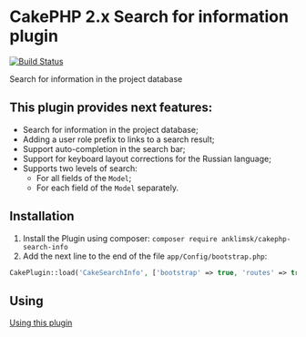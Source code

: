# CakePHP 2.x Search for information plugin
[![Build Status](https://travis-ci.com/anklimsk/cakephp-search-info.svg?branch=master)](https://travis-ci.com/anklimsk/cakephp-search-info)

Search for information in the project database

## This plugin provides next features:

- Search for information in the project database;
- Adding a user role prefix to links to a search result;
- Support auto-completion in the search bar;
- Support for keyboard layout corrections for the Russian language;
- Supports two levels of search:
  * For all fields of the `Model`;
  * For each field of the `Model` separately.

## Installation

1. Install the Plugin using composer: `composer require anklimsk/cakephp-search-info`
2. Add the next line to the end of the file `app/Config/bootstrap.php`:
```php
CakePlugin::load('CakeSearchInfo', ['bootstrap' => true, 'routes' => true]);
```
## Using

[Using this plugin](docs/USING.md)
